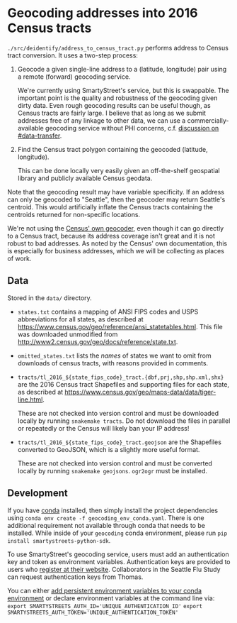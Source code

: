 # Geocoding addresses into 2016 Census tracts

`./src/deidentify/address_to_census_tract.py` performs address to Census tract conversion.  It uses a two-step process:

1. Geocode a given single-line address to a (latitude, longitude) pair using a remote (forward) 
   geocoding service.
   
   We're currently using SmartyStreet's service, but this is swappable.  The important point is the 
   quality and robustness of the geocoding given dirty data.  Even rough geocoding results can be 
   useful though, as Census tracts are fairly large.  I believe that as long as we submit addresses 
   free of any linkage to other data, we can use a commercially-available geocoding service without 
   PHI concerns, c.f.  [discussion on 
   #data-transfer](https://seattle-flu-study.slack.com/archives/CDTUFFQCU/p1544570425008700). 

2. Find the Census tract polygon containing the geocoded (latitude, longitude).

   This can be done locally very easily given an off-the-shelf geospatial library and publicly 
   available Census geodata.

Note that the geocoding result may have variable specificity.  If an address can only be geocoded to
"Seattle", then the geocoder may return Seattle's centroid.  This would artificially inflate the 
Census tracts containing the centroids returned for non-specific locations.

We're not using the [Census' own geocoder](https://www.census.gov/geo/maps-data/data/geocoder.html),
even though it can go directly to a Census tract, because its address coverage isn't great and it is
not robust to bad addresses. As noted by the Census' own documentation, this is especially for 
business addresses, which we will be collecting as places of work.

## Data

Stored in the `data/` directory.

* `states.txt` contains a mapping of ANSI FIPS codes and USPS abbreviations for all states, as 
  described at <https://www.census.gov/geo/reference/ansi_statetables.html>.  This file was
  downloaded unmodified from <http://www2.census.gov/geo/docs/reference/state.txt>.

* `omitted_states.txt` lists the _names_ of states we want to omit from downloads of census tracts, 
  with reasons provided in comments.

* `tracts/tl_2016_${state_fips_code}_tract.{dbf,prj,shp,shp.xml,shx}` are the
  2016 Census tract Shapefiles and supporting files for each state, as described at 
  <https://www.census.gov/geo/maps-data/data/tiger-line.html>.

  These are not checked into version control and must be downloaded locally by
  running `snakemake tracts`.  Do not download the files in parallel or repeatedly or the Census 
  will likely ban your IP address!

* `tracts/tl_2016_${state_fips_code}_tract.geojson` are the Shapefiles converted to GeoJSON, which 
  is a slightly more useful format.

  These are not checked into version control and must be converted locally by running 
  `snakemake geojsons`.  `ogr2ogr` must be installed.

## Development

If you have [conda] installed, then simply install the project 
dependencies using `conda env create -f geocoding_env_conda.yaml`. There is one additional 
requirement not available through conda that needs to be installed. While inside of your `geocoding`
conda environment, please run `pip install smartystreets-python-sdk`. 

To use SmartyStreet's geocoding service, users must add an authentication key and token as
environment variables. Authentication keys are provided to users who [register at their 
website][SmartyStreets]. Collaborators in the Seattle Flu Study can request authentication keys
from Thomas. 

You can either [add persistent environment variables to your conda environment] or declare
environment variables at the command line via:
    `export SMARTYSTREETS_AUTH_ID='UNIQUE_AUTHENTICATION_ID'`
    `export SMARTYSTREETS_AUTH_TOKEN='UNIQUE_AUTHENTICATION_TOKEN'`

[conda]: https://conda.io/en/latest/
[add persistent environment variables to your conda environment]: 
https://conda.io/projects/conda/en/latest/user-guide/tasks/manage-environments.html#saving-environment-variables
[SmartyStreets]: http://smartystreets.com
